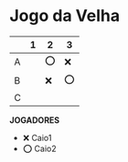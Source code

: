 # Jogo da Velha

|   | 1 | 2 | 3 |
|---|---|---|---|
| A |   | ⭕|❌ |
| B |   | ❌|⭕ |
| C |   |   |   |

**JOGADORES**

- ❌ Caio1
- ⭕ Caio2